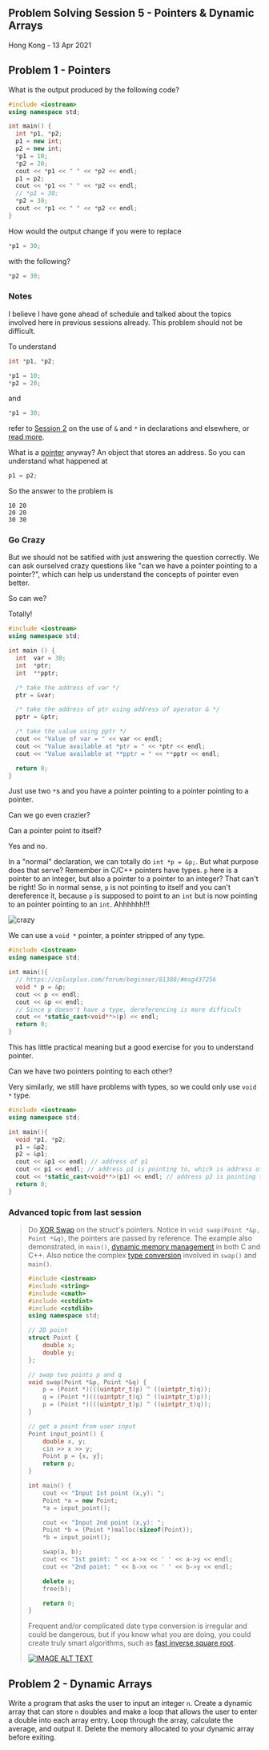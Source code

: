 ## Problem Solving Session 5 - Pointers & Dynamic Arrays

Hong Kong - 13 Apr 2021

## Problem 1 - Pointers

What is the output produced by the following code?

```cpp
#include <iostream>
using namespace std;

int main() {
  int *p1, *p2; 
  p1 = new int; 
  p2 = new int; 
  *p1 = 10; 
  *p2 = 20; 
  cout << *p1 << " " << *p2 << endl; 
  p1 = p2; 
  cout << *p1 << " " << *p2 << endl; 
  // *p1 = 30; 
  *p2 = 30;
  cout << *p1 << " " << *p2 << endl;
}
```

How would the output change if you were to replace
```cpp
*p1 = 30; 
```
with the following?
```cpp
*p2 = 30;
```

### Notes

I believe I have gone ahead of schedule and talked about the topics involved here in previous sessions already. This problem should not be difficult.

To understand
```cpp
int *p1, *p2; 
```
```cpp
*p1 = 10; 
*p2 = 20; 
```
and
```cpp
*p1 = 30; 
```
refer to [Session 2](M5.md) on the use of `&` and `*` in declarations and elsewhere, or [read more](https://www3.ntu.edu.sg/home/ehchua/programming/cpp/cp4_PointerReference.html).

What is a [pointer](https://en.wikipedia.org/wiki/Pointer_(computer_programming)) anyway? An object that stores an address. So you can understand what happened at
```cpp
p1 = p2; 
```

So the answer to the problem is
```
10 20
20 20
30 30
```

### Go Crazy

But we should not be satified with just answering the question correctly. We can ask ourselved crazy questions like "can we have a pointer pointing to a pointer?", which can help us understand the concepts of pointer even better. 

So can we?

Totally!

```cpp
#include <iostream>
using namespace std;

int main () {
  int  var = 30;
  int  *ptr;
  int  **pptr;

  /* take the address of var */
  ptr = &var;

  /* take the address of ptr using address of operator & */
  pptr = &ptr;

  /* take the value using pptr */
  cout << "Value of var = " << var << endl;
  cout << "Value available at *ptr = " << *ptr << endl;
  cout << "Value available at **pptr = " << **pptr << endl;

  return 0;
}
```

Just use two `*`s and you have a pointer pointing to a pointer pointing to a pointer.

Can we go even crazier?

Can a pointer point to itself?

Yes and no. 

In a "normal" declaration, we can totally do `int *p = &p;`. But what purpose does that serve? Remember in C/C++ pointers have types. `p` here is a pointer to an integer, but also a pointer to a pointer to an integer? That can't be right! So in normal sense, `p` is not pointing to itself and you can't dereference it, because `p` is supposed to point to an `int` but is now pointing to an pointer pointing to an `int`. Ahhhhhh!!!

![crazy](src/crazy.gif)

We can use a `void *` pointer, a pointer stripped of any type.
```cpp
#include <iostream>
using namespace std;

int main(){
  // https://cplusplus.com/forum/beginner/81388/#msg437256
  void * p = &p;
  cout << p << endl;
  cout << &p << endl;
  // Since p doesn't have a type, dereferencing is more difficult
  cout << *static_cast<void**>(p) << endl; 
  return 0;
}
```

This has little practical meaning but a good exercise for you to understand pointer. 

Can we have two pointers pointing to each other?

Very similarly, we still have problems with types, so we could only use `void *` type.
```cpp
#include <iostream>
using namespace std;

int main(){
  void *p1, *p2;
  p1 = &p2;
  p2 = &p1;
  cout << &p1 << endl; // address of p1
  cout << p1 << endl; // address p1 is pointing to, which is address of p2
  cout << *static_cast<void**>(p1) << endl; // address p2 is pointing to, which is address of p1
  return 0;
}
```

### Advanced topic from last session
<blockquote>
Do <a href="https://en.wikipedia.org/wiki/XOR_swap_algorithm">XOR Swap</a> on the struct's pointers. Notice in <code>void swap(Point *&p, Point *&q)</code>, the pointers are passed by reference. The example also demonstrated, in <code>main()</code>, <a href="https://www.geeksforgeeks.org/new-vs-malloc-and-free-vs-delete-in-c/">dynamic memory management</a> in both C and C++. Also notice the complex <a href="https://en.wikipedia.org/wiki/Type_conversion">type conversion</a> involved in <code>swap()</code> and <code>main()</code>. 

```cpp
#include <iostream>
#include <string>
#include <cmath>
#include <cstdint>
#include <cstdlib>
using namespace std;

// 2D point
struct Point {
    double x;
    double y;
};

// swap two points p and q
void swap(Point *&p, Point *&q) {
    p = (Point *)(((uintptr_t)p) ^ ((uintptr_t)q));
    q = (Point *)(((uintptr_t)q) ^ ((uintptr_t)p));
    p = (Point *)(((uintptr_t)p) ^ ((uintptr_t)q));
}

// get a point from user input
Point input_point() {
    double x, y;
    cin >> x >> y;
    Point p = {x, y};
    return p;
}

int main() {
    cout << "Input 1st point (x,y): ";
    Point *a = new Point;
    *a = input_point();

    cout << "Input 2nd point (x,y): ";
    Point *b = (Point *)malloc(sizeof(Point));
    *b = input_point();

    swap(a, b);
    cout << "1st point: " << a->x << ' ' << a->y << endl;
    cout << "2nd point: " << b->x << ' ' << b->y << endl;

    delete a;
    free(b);

    return 0;
}
```

Frequent and/or complicated date type conversion is irregular and could be dangerous, but if you know what you are doing, you could create truly smart algorithms, such as [fast inverse square root](https://en.wikipedia.org/wiki/Fast_inverse_square_root). 

[![IMAGE ALT TEXT](http://img.youtube.com/vi/p8u_k2LIZyo/0.jpg)](http://www.youtube.com/watch?v=p8u_k2LIZyo "Fast Inverse Square Root — A Quake III Algorithm")
</blockquote>

## Problem 2 - Dynamic Arrays

Write a program that asks the user to input an integer `n`. Create a dynamic array that can store `n` doubles and make a loop that allows the user to enter a double into each array entry. Loop through the array, calculate the average, and output it. Delete the memory allocated to your dynamic array before exiting.
